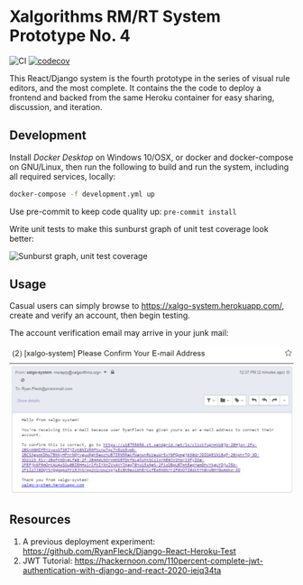 # Xalgorithms RM/RT System Prototype No. 4

![CI](https://github.com/RyanFleck/Xalgo-System-Prototype/workflows/CI/badge.svg?branch=master)
[![codecov](https://codecov.io/gh/RyanFleck/Xalgo-System-Prototype/branch/master/graph/badge.svg)](https://codecov.io/gh/RyanFleck/Xalgo-System-Prototype)

This React/Django system is the fourth prototype in the series of visual rule editors, and the most complete.
It contains the the code to deploy a frontend and backed from the same
Heroku container for easy sharing, discussion, and iteration.

## Development

Install _Docker Desktop_ on Windows 10/OSX, or docker and docker-compose on GNU/Linux, then run the following
to build and run the system, including all required services, locally:

```sh
docker-compose -f development.yml up
```

Use pre-commit to keep code quality up: `pre-commit install`

Write unit tests to make this sunburst graph of unit test coverage look better:

![Sunburst graph, unit test coverage](https://codecov.io/gh/RyanFleck/Xalgo-System-Prototype/commit/d70d621b3ceb60d8b21fb04c3b462248e981b8cf/graphs/sunburst.svg)



## Usage

Casual users can simply browse to <https://xalgo-system.herokuapp.com/>, create and verify an account, then begin testing.

The account verification email may arrive in your junk mail:

![](readme/junk-mail.png)


## Resources

1. A previous deployment experiment: <https://github.com/RyanFleck/Django-React-Heroku-Test>
1. JWT Tutorial: <https://hackernoon.com/110percent-complete-jwt-authentication-with-django-and-react-2020-iejq34ta>
